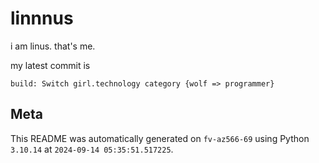 # linnnus

i am linus. that's me.

my latest commit is

```
build: Switch girl.technology category {wolf => programmer}
```

## Meta

This README was automatically generated on `fv-az566-69` using Python
`3.10.14` at `2024-09-14 05:35:51.517225`.
